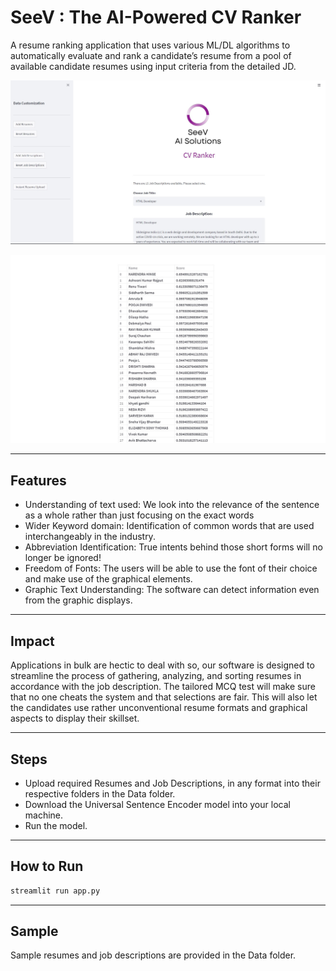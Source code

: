 # SeeV : The AI-Powered CV Ranker

A resume ranking application that uses various ML/DL algorithms to automatically evaluate and rank a candidate’s resume from a pool of available candidate resumes using input criteria from the detailed JD.

![homepage](./Images/Homepage.jpg)

![result](./Images/Resumes_ranked.jpg)

---
## Features

* Understanding of text used: We look into the relevance of the sentence as a whole rather than just focusing on the exact words
* Wider Keyword domain: Identification of common words that are used interchangeably in the industry.
* Abbreviation Identification: True intents behind those short forms will no longer be ignored!
* Freedom of Fonts: The users will be able to use the font of their choice and make use of the graphical elements.
* Graphic Text Understanding: The software can detect information even from the graphic displays.

---
## Impact

Applications in bulk are hectic to deal with so, our software is designed to streamline the process of gathering, analyzing, and sorting resumes in accordance with the job description. The tailored MCQ test will make sure that no one cheats the system and that selections are fair. This will also let the candidates use rather unconventional resume formats and graphical aspects to display their skillset. 

---
## Steps

- Upload required Resumes and Job Descriptions, in any format into their respective folders in the Data folder.
- Download the Universal Sentence Encoder model into your local machine.
- Run the model.

---
## How to Run

```cmd
streamlit run app.py
```

---
## Sample

Sample resumes and job descriptions are provided in the Data folder.
